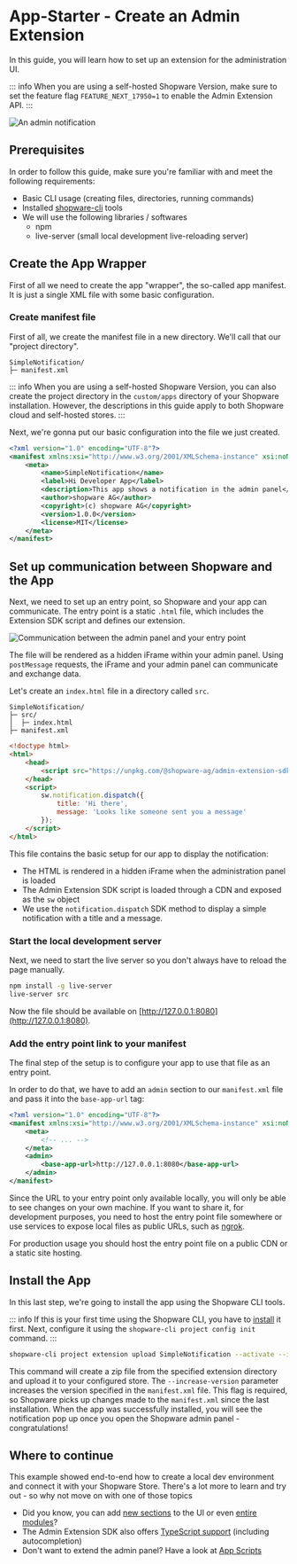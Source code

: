 # App-Starter - Create an Admin Extension

In this guide, you will learn how to set up an extension for the administration UI.

::: info
When you are using a self-hosted Shopware Version, make sure to set the feature flag `FEATURE_NEXT_17950=1` to enable the Admin Extension API.
:::

![An admin notification](../../../../.gitbook/assets/extension-api-notification.png)

## Prerequisites

In order to follow this guide, make sure you're familiar with and meet the following requirements:

* Basic CLI usage (creating files, directories, running commands)
* Installed [shopware-cli](https://sw-cli.fos.gg/) tools
* We will use the following libraries / softwares
    * npm
    * live-server (small local development live-reloading server)

## Create the App Wrapper

First of all we need to create the app "wrapper", the so-called app manifest. It is just a single XML file with some basic configuration.

### Create manifest file

First of all, we create the manifest file in a new directory. We'll call that our "project directory".

```text
SimpleNotification/
├─ manifest.xml
```

::: info
When you are using a self-hosted Shopware Version, you can also create the project directory in the `custom/apps` directory of your Shopware installation. However, the descriptions in this guide apply to both Shopware cloud and self-hosted stores.
:::

Next, we're gonna put our basic configuration into the file we just created.

<CodeBlock title="manifest.xml">

```xml
<?xml version="1.0" encoding="UTF-8"?>
<manifest xmlns:xsi="http://www.w3.org/2001/XMLSchema-instance" xsi:noNamespaceSchemaLocation="https://raw.githubusercontent.com/shopware/platform/trunk/src/Core/Framework/App/Manifest/Schema/manifest-1.0.xsd">
    <meta>
        <name>SimpleNotification</name>
        <label>Hi Developer App</label>
        <description>This app shows a notification in the admin panel</description>
        <author>shopware AG</author>
        <copyright>(c) shopware AG</copyright>
        <version>1.0.0</version>
        <license>MIT</license>
    </meta>
</manifest>

```

</CodeBlock>

## Set up communication between Shopware and the App

Next, we need to set up an entry point, so Shopware and your app can communicate. The entry point is a static `.html` file, which includes the Extension SDK script and defines our extension.

![Communication between the admin panel and your entry point](../../../../.gitbook/assets/extension-api-communication.png)

The file will be rendered as a hidden iFrame within your admin panel. Using `postMessage` requests, the iFrame and your admin panel can communicate and exchange data.

Let's create an `index.html` file in a directory called `src`.

```text
SimpleNotification/
├─ src/
│  ├─ index.html
├─ manifest.xml

```

<CodeBlock title="src/index.html">

```html
<!doctype html>
<html>
    <head>
        <script src="https://unpkg.com/@shopware-ag/admin-extension-sdk@0.0.52/cdn"></script>
    </head>
    <script>
        sw.notification.dispatch({
            title: 'Hi there',
            message: 'Looks like someone sent you a message'
        });
    </script>
</html>

```

</CodeBlock>

This file contains the basic setup for our app to display the notification:

* The HTML is rendered in a hidden iFrame when the administration panel is loaded
* The Admin Extension SDK script is loaded through a CDN and exposed as the `sw` object
* We use the `notification.dispatch` SDK method to display a simple notification with a title and a message.

### Start the local development server

Next, we need to start the live server so you don't always have to reload the page manually.

```bash
npm install -g live-server
live-server src
```

Now the file should be available on [http://127.0.0.1:8080](http://127.0.0.1:8080).

### Add the entry point link to your manifest

The final step of the setup is to configure your app to use that file as an entry point.

In order to do that, we have to add an `admin` section to our `manifest.xml` file and pass it into the `base-app-url` tag:

<CodeBlock title="manifest.xml">

```xml
<?xml version="1.0" encoding="UTF-8"?>
<manifest xmlns:xsi="http://www.w3.org/2001/XMLSchema-instance" xsi:noNamespaceSchemaLocation="https://raw.githubusercontent.com/shopware/platform/trunk/src/Core/Framework/App/Manifest/Schema/manifest-1.0.xsd">
    <meta>
        <!-- ... -->
    </meta>
    <admin>
        <base-app-url>http://127.0.0.1:8080</base-app-url>
    </admin>
</manifest>
```

</CodeBlock>

Since the URL to your entry point only available locally, you will only be able to see changes on your own machine. If you want to share it, for development purposes, you need to host the entry point file somewhere or use services to expose local files as public URLs, such as [ngrok](https://ngrok.com/).

For production usage you should host the entry point file on a public CDN or a static site hosting.

## Install the App

In this last step, we're going to install the app using the Shopware CLI tools.

::: info
If this is your first time using the Shopware CLI, you have to [install](https://sw-cli.fos.gg/install/) it first. Next, configure it using the `shopware-cli project config init` command.
:::

```bash
shopware-cli project extension upload SimpleNotification --activate --increase-version
```

This command will create a zip file from the specified extension directory and upload it to your configured store.
The `--increase-version` parameter increases the version specified in the `manifest.xml` file. This flag is required, so Shopware picks up changes made to the `manifest.xml` since the last installation.
When the app was successfully installed, you will see the notification pop up once you open the Shopware admin panel - congratulations!

## Where to continue

This example showed end-to-end how to create a local dev environment and connect it with your Shopware Store. There's a lot more to learn and try out - so why not move on with one of those topics

* Did you know, you can add [new sections](https://shopware.github.io/admin-extension-sdk/docs/guide/api-reference/ui/component-section) to the UI or even [entire modules](https://shopware.github.io/admin-extension-sdk/docs/guide/api-reference/ui/mainModule)?
* The Admin Extension SDK also offers [TypeScript support](https://shopware.github.io/admin-extension-sdk/docs/guide/getting-started/installation#using-npm-require-bundling) (including autocompletion)
* Don't want to extend the admin panel? Have a look at [App Scripts](https://developer.shopware.com/docs/guides/plugins/apps/app-scripts)
